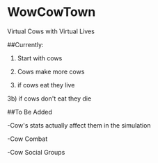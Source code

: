 # WowCowTown
Virtual Cows with Virtual Lives


##Currently:

1) Start with cows

2) Cows make more cows

3) if cows eat they live

3b) if cows don't eat they die

##To Be Added

-Cow's stats actually affect them in the simulation

-Cow Combat

-Cow Social Groups

